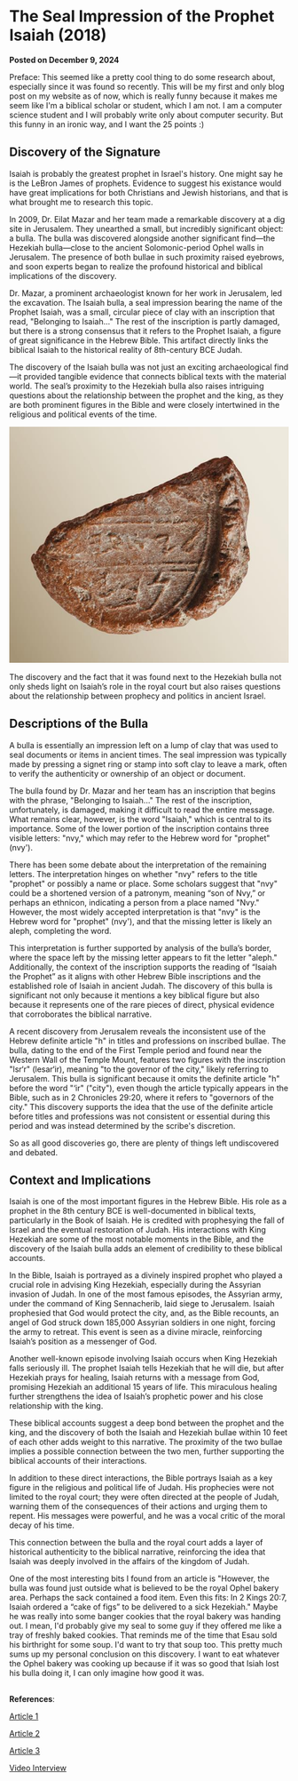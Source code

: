 # The Seal Impression of the Prophet Isaiah (2018)

**Posted on December 9, 2024**

Preface: This seemed like a pretty cool thing to do some research about, especially since it was found so recently. This will be my first and only blog post on my website as of now, which is really funny because it makes me seem like I'm a biblical scholar or student, which I am not. I am a computer science student and I will probably write only about computer security. But this funny in an ironic way, and I want the 25 points :)

## Discovery of the Signature

Isaiah is probably the greatest prophet in Israel's history. One might say he is the LeBron James of prophets. Evidence to suggest his existance would have great implications for both Christians and Jewish historians, and that is what brought me to research this topic.

In 2009, Dr. Eilat Mazar and her team made a remarkable discovery at a dig site in Jerusalem. They unearthed a small, but incredibly significant object: a bulla. The bulla was discovered alongside another significant find—the Hezekiah bulla—close to the ancient Solomonic-period Ophel walls in Jerusalem. The presence of both bullae in such proximity raised eyebrows, and soon experts began to realize the profound historical and biblical implications of the discovery.

Dr. Mazar, a prominent archaeologist known for her work in Jerusalem, led the excavation. The Isaiah bulla, a seal impression bearing the name of the Prophet Isaiah, was a small, circular piece of clay with an inscription that read, "Belonging to Isaiah..." The rest of the inscription is partly damaged, but there is a strong consensus that it refers to the Prophet Isaiah, a figure of great significance in the Hebrew Bible. This artifact directly links the biblical Isaiah to the historical reality of 8th-century BCE Judah.

The discovery of the Isaiah bulla was not just an exciting archaeological find—it provided tangible evidence that connects biblical texts with the material world. The seal’s proximity to the Hezekiah bulla also raises intriguing questions about the relationship between the prophet and the king, as they are both prominent figures in the Bible and were closely intertwined in the religious and political events of the time.

![bulla](bulla.jpg)

The discovery and the fact that it was found next to the Hezekiah bulla not only sheds light on Isaiah’s role in the royal court but also raises questions about the relationship between prophecy and politics in ancient Israel.

## Descriptions of the Bulla
A bulla is essentially an impression left on a lump of clay that was used to seal documents or items in ancient times. The seal impression was typically made by pressing a signet ring or stamp into soft clay to leave a mark, often to verify the authenticity or ownership of an object or document.

The bulla found by Dr. Mazar and her team has an inscription that begins with the phrase, "Belonging to Isaiah..." The rest of the inscription, unfortunately, is damaged, making it difficult to read the entire message. What remains clear, however, is the word "Isaiah," which is central to its importance. Some of the lower portion of the inscription contains three visible letters: "nvy," which may refer to the Hebrew word for "prophet" (nvy').

There has been some debate about the interpretation of the remaining letters. The interpretation hinges on whether "nvy" refers to the title "prophet" or possibly a name or place. Some scholars suggest that "nvy" could be a shortened version of a patronym, meaning “son of Nvy,” or perhaps an ethnicon, indicating a person from a place named "Nvy." However, the most widely accepted interpretation is that "nvy" is the Hebrew word for "prophet" (nvy'), and that the missing letter is likely an aleph, completing the word.

This interpretation is further supported by analysis of the bulla’s border, where the space left by the missing letter appears to fit the letter "aleph." Additionally, the context of the inscription supports the reading of “Isaiah the Prophet” as it aligns with other Hebrew Bible inscriptions and the established role of Isaiah in ancient Judah. The discovery of this bulla is significant not only because it mentions a key biblical figure but also because it represents one of the rare pieces of direct, physical evidence that corroborates the biblical narrative.

A recent discovery from Jerusalem reveals the inconsistent use of the Hebrew definite article "h" in titles and professions on inscribed bullae. The bulla, dating to the end of the First Temple period and found near the Western Wall of the Temple Mount, features two figures with the inscription "lsr‘r" (lesar‘ir), meaning "to the governor of the city," likely referring to Jerusalem. This bulla is significant because it omits the definite article "h" before the word "‘ir" ("city"), even though the article typically appears in the Bible, such as in 2 Chronicles 29:20, where it refers to "governors of the city." This discovery supports the idea that the use of the definite article before titles and professions was not consistent or essential during this period and was instead determined by the scribe's discretion. 

So as all good discoveries go, there are plenty of things left undiscovered and debated.

## Context and Implications

Isaiah is one of the most important figures in the Hebrew Bible. His role as a prophet in the 8th century BCE is well-documented in biblical texts, particularly in the Book of Isaiah. He is credited with prophesying the fall of Israel and the eventual restoration of Judah. His interactions with King Hezekiah are some of the most notable moments in the Bible, and the discovery of the Isaiah bulla adds an element of credibility to these biblical accounts.

In the Bible, Isaiah is portrayed as a divinely inspired prophet who played a crucial role in advising King Hezekiah, especially during the Assyrian invasion of Judah. In one of the most famous episodes, the Assyrian army, under the command of King Sennacherib, laid siege to Jerusalem. Isaiah prophesied that God would protect the city, and, as the Bible recounts, an angel of God struck down 185,000 Assyrian soldiers in one night, forcing the army to retreat. This event is seen as a divine miracle, reinforcing Isaiah’s position as a messenger of God.

Another well-known episode involving Isaiah occurs when King Hezekiah falls seriously ill. The prophet Isaiah tells Hezekiah that he will die, but after Hezekiah prays for healing, Isaiah returns with a message from God, promising Hezekiah an additional 15 years of life. This miraculous healing further strengthens the idea of Isaiah’s prophetic power and his close relationship with the king.

These biblical accounts suggest a deep bond between the prophet and the king, and the discovery of both the Isaiah and Hezekiah bullae within 10 feet of each other adds weight to this narrative. The proximity of the two bullae implies a possible connection between the two men, further supporting the biblical accounts of their interactions.

In addition to these direct interactions, the Bible portrays Isaiah as a key figure in the religious and political life of Judah. His prophecies were not limited to the royal court; they were often directed at the people of Judah, warning them of the consequences of their actions and urging them to repent. His messages were powerful, and he was a vocal critic of the moral decay of his time.

This connection between the bulla and the royal court adds a layer of historical authenticity to the biblical narrative, reinforcing the idea that Isaiah was deeply involved in the affairs of the kingdom of Judah.

One of the most interesting bits I found from an article is "However, the bulla was found just outside what is believed to be the royal Ophel bakery area. Perhaps the sack contained a food item. Even this fits: In 2 Kings 20:7, Isaiah ordered a “cake of figs” to be delivered to a sick Hezekiah."
Maybe he was really into some banger cookies that the royal bakery was handing out. I mean, I'd probably give my seal to some guy if they offered me like a tray of freshly baked cookies. That reminds me of the time that Esau sold his birthright for some soup. I'd want to try that soup too. This pretty much sums up my personal conclusion on this discovery. I want to eat whatever the Ophel bakery was cooking up because if it was so good that Isiah lost his bulla doing it, I can only imagine how good it was. 

## 


**References**: 

[Article 1](https://armstronginstitute.org/704-isaiah-bulla)

[Article 2](https://library.biblicalarchaeology.org/articleis-this-the-prophet-isaiahs-signature/)

[Article 3](https://www.biblicalarchaeology.org/daily/people-cultures-in-the-bible/people-in-the-bible/prophet-isaiah-signature-jerusalem/)

[Video Interview](https://www.youtube.com/watch?v=x_VXkeStQGo)